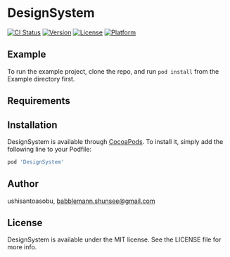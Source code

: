 # DesignSystem

[![CI Status](https://img.shields.io/travis/ushisantoasobu/DesignSystem.svg?style=flat)](https://travis-ci.org/ushisantoasobu/DesignSystem)
[![Version](https://img.shields.io/cocoapods/v/DesignSystem.svg?style=flat)](https://cocoapods.org/pods/DesignSystem)
[![License](https://img.shields.io/cocoapods/l/DesignSystem.svg?style=flat)](https://cocoapods.org/pods/DesignSystem)
[![Platform](https://img.shields.io/cocoapods/p/DesignSystem.svg?style=flat)](https://cocoapods.org/pods/DesignSystem)

## Example

To run the example project, clone the repo, and run `pod install` from the Example directory first.

## Requirements

## Installation

DesignSystem is available through [CocoaPods](https://cocoapods.org). To install
it, simply add the following line to your Podfile:

```ruby
pod 'DesignSystem'
```

## Author

ushisantoasobu, babblemann.shunsee@gmail.com

## License

DesignSystem is available under the MIT license. See the LICENSE file for more info.

